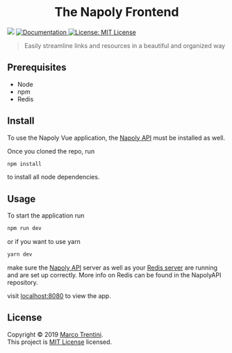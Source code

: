 <h1 align="center">The Napoly Frontend</h1>
<p>
  <img src="https://img.shields.io/badge/version-1.0.0-blue.svg?cacheSeconds=2592000" />
  <a href="https://github.com/Divepit/napoly/wiki">
    <img alt="Documentation" src="https://img.shields.io/badge/documentation-yes-brightgreen.svg" target="_blank" />
  </a>
  <a href="https://opensource.org/licenses/MIT">
    <img alt="License: MIT License" src="https://img.shields.io/badge/License-MIT License-yellow.svg" target="_blank" />
  </a>
</p>

> Easily streamline links and resources in a beautiful and organized way

## Prerequisites

- Node
- npm
- Redis

## Install

To use the Napoly Vue application, the [Napoly API](https://github.com/Divepit/napolyAPI) must be installed as well.

Once you cloned the repo, run
```sh
npm install
```
to install all node dependencies.

## Usage

To start the application run
```sh
npm run dev
```
or if you want to use yarn
```sh
yarn dev
```
make sure the [Napoly API](https://github.com/Divepit/napolyAPI) server as well as your [Redis server](https://redis.io) are running and are set up correctly. More info on Redis can be found in the NapolyAPI repository.

visit [localhost:8080](http://localhost:8080) to view the app.

## License

Copyright © 2019 [Marco Trentini](https://github.com/Divepit).<br />
This project is [MIT License](https://opensource.org/licenses/MIT) licensed.
